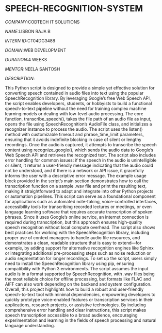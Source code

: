 # SPEECH-RECOGNITION-SYSTEM

*COMPANY*:CODTECH IT SOLUTIONS

*NAME*:LISBON RAJA B

*INTERN ID*:CT04DG3488

*DOMAIN*:WEB DEVELOPMENT

*DURATION*:4 WEEKS

*MENTOR*:NEELA SANTOSH

*DESCRIPTION*:
               
This Python script is designed to provide a simple yet effective solution for converting speech contained in audio files into text using the popular SpeechRecognition library. By leveraging Google’s free Web Speech API, the script enables developers, students, or hobbyists to build a functional speech-to-text pipeline without the need for training complex machine learning models or dealing with low-level audio processing. The core function, transcribe_speech(), takes the file path of an audio file as input, opens the file using SpeechRecognition’s AudioFile class, and initializes a recognizer instance to process the audio. The script uses the listen() method with customizable timeout and phrase_time_limit parameters, ensuring that it avoids indefinite blocking in case of silent or lengthy recordings. Once the audio is captured, it attempts to transcribe the speech content using recognize_google(), which sends the audio data to Google’s Web Speech API and retrieves the recognized text. The script also includes error handling for common issues: if the speech in the audio is unintelligible or silent, it returns a user-friendly message indicating that the audio could not be understood, and if there is a network or API issue, it gracefully informs the user with a descriptive error message. The example usage block provided in the script’s main section demonstrates how to call the transcription function on a sample .wav file and print the resulting text, making it straightforward to adapt and integrate into other Python projects or automation pipelines. This script can serve as a foundational component for applications such as automated note-taking, voice-controlled interfaces, accessibility tools for transcribing recorded lectures or meetings, or even language learning software that requires accurate transcription of spoken phrases. Since it uses Google’s online service, an internet connection is required during transcription, but this approach ensures high-quality speech recognition without local compute overhead. The script also shows best practices for working with the SpeechRecognition library, including proper use of context managers to handle audio file resources, and demonstrates a clean, readable structure that is easy to extend—for example, by adding support for alternative recognition engines like Sphinx or integrating additional pre-processing steps such as noise reduction or audio segmentation for longer recordings. To set up the script, users simply need to install the SpeechRecognition library using pip, ensuring compatibility with Python 3 environments. The script assumes the input audio is in a format supported by SpeechRecognition, with .wav files being the most reliable choice for offline processing, but formats like FLAC and AIFF can also work depending on the backend and system configuration. Overall, this project highlights how to build a robust and user-friendly speech-to-text tool with minimal dependencies, empowering developers to quickly prototype voice-enabled features or transcription services in their applications, research projects, or assistive technologies. By including comprehensive error handling and clear instructions, this script makes speech transcription accessible to a broad audience, encouraging experimentation and learning in the fields of speech processing and natural language understanding.
